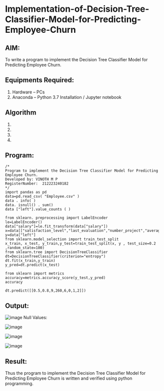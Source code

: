 # Implementation-of-Decision-Tree-Classifier-Model-for-Predicting-Employee-Churn

## AIM:
To write a program to implement the Decision Tree Classifier Model for Predicting Employee Churn.

## Equipments Required:
1. Hardware – PCs
2. Anaconda – Python 3.7 Installation / Jupyter notebook

## Algorithm
1. 
2. 
3. 
4. 

## Program:
```
/*
Program to implement the Decision Tree Classifier Model for Predicting Employee Churn.
Developed by: VINOTH M P
RegisterNumber:  212223240182
*/
import pandas as pd
data=pd.read_csv( "Employee.csv" )
data . info( )
data. isnull() . sum()
data ["left"].value_counts ( )

from sklearn. preprocessing import LabelEncoder
le=LabelEncoder()
data["salary"]=le.fit_transform(data["salary"])
x=data[["satisfaction_level","last_evaluation","number_project","average_montly_hours","time_spend_company","Work_accident","promotion_last_5years","salary"]]
y=data["left"]
from sklearn.model_selection import train_test_split
x_train, x_test, y_train,y_test=train_test_split(x, y , test_size=0.2 ,random_state=100)
from sklearn.tree import DecisionTreeClassifier
dt=DecisionTreeClassifier(criterion="entropy")
dt.fit(x_train,y_train)
y_pred=dt.predict(x_test)

from sklearn import metrics
accuracy=metrics.accuracy_score(y_test,y_pred)
accuracy

dt.predict([[0.5,0.8,9,260,6,0,1,2]])

```


## Output:
![image](https://github.com/user-attachments/assets/ff26ad8d-64a1-47ea-8874-4019c4c942b4)
Null Values:

![image](https://github.com/user-attachments/assets/9b4f6ca5-4051-4270-a610-7ae3d06cdd72)

![image](https://github.com/user-attachments/assets/3d363f95-5841-4967-87c1-2a3733d005fd)

![image](https://github.com/user-attachments/assets/7195cdea-d502-41d0-87fc-f4deec8c87f6)

## Result:
Thus the program to implement the  Decision Tree Classifier Model for Predicting Employee Churn is written and verified using python programming.
